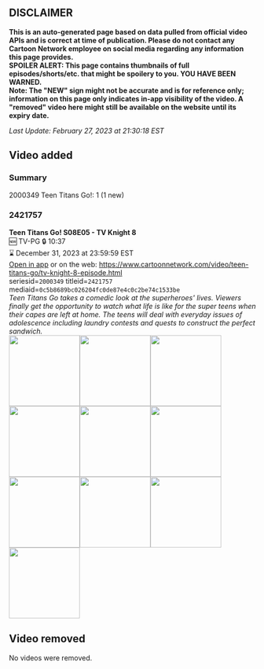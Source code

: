 ## DISCLAIMER
**This is an auto-generated page based on data pulled from official video APIs and is correct at time of publication. Please do not contact any Cartoon Network employee on social media regarding any information this page provides.**  
**SPOILER ALERT: This page contains thumbnails of full episodes/shorts/etc. that might be spoilery to you. YOU HAVE BEEN WARNED.**  
**Note: The "NEW" sign might not be accurate and is for reference only; information on this page only indicates in-app visibility of the video. A "removed" video here might still be available on the website until its expiry date.**  

_Last Update: February 27, 2023 at 21:30:18 EST_
## Video added
### Summary
2000349 Teen Titans Go!: 1 (1 new)  
### 2421757
**Teen Titans Go! S08E05 - TV Knight 8**  
🆕 TV-PG 🔒 10:37  
⌛ December 31, 2023 at 23:59:59 EST  
[Open in app](https://cnvideo.sercomkc.org/redirector.html?type=cnapp&seriesid=2000349&titleid=2421757&mediaid=0c5b8689bc026204fc0de87e4c0c2be74c1533be) or on the web: https://www.cartoonnetwork.com/video/teen-titans-go/tv-knight-8-episode.html  
seriesid=`2000349` titleid=`2421757` mediaid=`0c5b8689bc026204fc0de87e4c0c2be74c1533be`  
_Teen Titans Go takes a comedic look at the superheroes' lives. Viewers finally get the opportunity to watch what life is like for the super teens when their capes are left at home. The teens will deal with everyday issues of adolescence including laundry contests and quests to construct the perfect sandwich._  
<a href="https://s3.amazonaws.com/cartoonorchestrator/2421757_001_1280x720.jpg"><img src="https://s3.amazonaws.com/cartoonorchestrator/2421757_001_640x360.jpg" height="144px" /></a><a href="https://s3.amazonaws.com/cartoonorchestrator/2421757_002_1280x720.jpg"><img src="https://s3.amazonaws.com/cartoonorchestrator/2421757_002_640x360.jpg" height="144px" /></a><a href="https://s3.amazonaws.com/cartoonorchestrator/2421757_003_1280x720.jpg"><img src="https://s3.amazonaws.com/cartoonorchestrator/2421757_003_640x360.jpg" height="144px" /></a><a href="https://s3.amazonaws.com/cartoonorchestrator/2421757_004_1280x720.jpg"><img src="https://s3.amazonaws.com/cartoonorchestrator/2421757_004_640x360.jpg" height="144px" /></a><a href="https://s3.amazonaws.com/cartoonorchestrator/2421757_005_1280x720.jpg"><img src="https://s3.amazonaws.com/cartoonorchestrator/2421757_005_640x360.jpg" height="144px" /></a><a href="https://s3.amazonaws.com/cartoonorchestrator/2421757_006_1280x720.jpg"><img src="https://s3.amazonaws.com/cartoonorchestrator/2421757_006_640x360.jpg" height="144px" /></a><a href="https://s3.amazonaws.com/cartoonorchestrator/2421757_007_1280x720.jpg"><img src="https://s3.amazonaws.com/cartoonorchestrator/2421757_007_640x360.jpg" height="144px" /></a><a href="https://s3.amazonaws.com/cartoonorchestrator/2421757_008_1280x720.jpg"><img src="https://s3.amazonaws.com/cartoonorchestrator/2421757_008_640x360.jpg" height="144px" /></a><a href="https://s3.amazonaws.com/cartoonorchestrator/2421757_009_1280x720.jpg"><img src="https://s3.amazonaws.com/cartoonorchestrator/2421757_009_640x360.jpg" height="144px" /></a><a href="https://s3.amazonaws.com/cartoonorchestrator/2421757_010_1280x720.jpg"><img src="https://s3.amazonaws.com/cartoonorchestrator/2421757_010_640x360.jpg" height="144px" /></a>
## Video removed
No videos were removed.  
